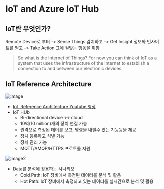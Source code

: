 # IoT and Azure IoT Hub
## IoT란 무엇인가?
  Remote Device로 부터 -> Sense Things 감지하고 -> Get Insight 정보와 인사이트를 얻고 -> Take Action 그에 걸맞는 행동을 취함  

> So what is the Internet of Things? For now you can think of IoT as a system that uses the infrastructure of the Internet to establish a connection to and between our electronic devices. 

## IoT Reference Architecture
![image](https://user-images.githubusercontent.com/16282358/44759226-bf11be80-ab73-11e8-8331-a39112708889.png)
* [IoT Reference Architecture Youtube 영상](https://www.youtube.com/watch?time_continue=122&v=l7OaSNeTcas)
* IoT HUb
  * Bi-directional device <-> cloud
  * 10억(10 million)개의 장치 연결 가능
  * 원격으로 측정된 데이를 보고, 명령을 내릴수 있는 기능등을 제공
  * 장치 등록하고 식별 가능
  * 장치 관리 가능
  * MQTT/AMQP/HTTPS 프로토콜 지원

![image2](https://user-images.githubusercontent.com/16282358/44759452-31cf6980-ab75-11e8-9098-f9dd14a4a3fb.png)
* Data를 분석에 활용하는 시나리오
  * Cold Path: IoT 장비에서 측정된 데이터를 분석 및 활용
  * Hot Path: IoT 장비에서 측정되고 있는 데이터를 실시간으로 분석 및 활용
 
